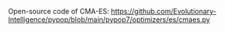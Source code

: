 Open-source code of CMA-ES: https://github.com/Evolutionary-Intelligence/pypop/blob/main/pypop7/optimizers/es/cmaes.py
